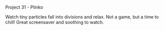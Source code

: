 Project 31 - Plinko

Watch tiny particles fall into divisions and relax.
Not a game, but a time to chill!
Great screensaver and soothing to watch.

